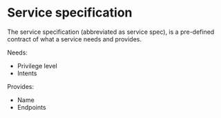 # Service specification

The service specification (abbreviated as service spec), is a pre-defined contract of what a service needs and provides.

Needs:
- Privilege level
- Intents

Provides:
- Name
- Endpoints